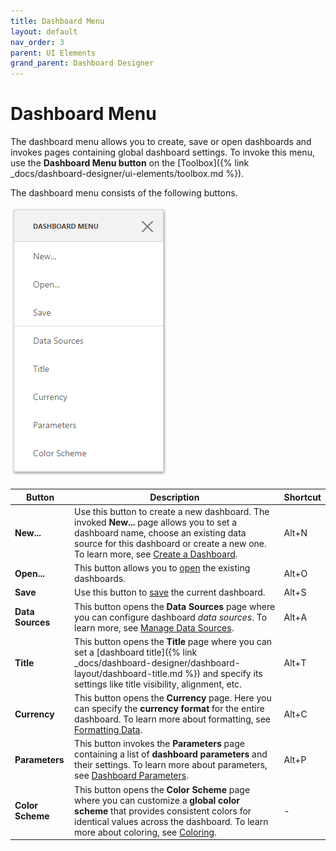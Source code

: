 ```yaml
---
title: Dashboard Menu
layout: default
nav_order: 3
parent: UI Elements
grand_parent: Dashboard Designer
---
```

# Dashboard Menu
The dashboard menu allows you to create, save or open dashboards and invokes pages containing global dashboard settings. To invoke this menu, use the **Dashboard Menu button** on the [Toolbox]({% link _docs/dashboard-designer/ui-elements/toolbox.md %}).

The dashboard menu consists of the following buttons.

![wdd-dashboard-menu](/assets/images/dashboards/img125805.png)

| Button | Description | Shortcut |
|---|---|---|
| **New...** | Use this button to create a new dashboard. The invoked **New...** page allows you to set a dashboard name, choose an existing data source for this dashboard or create a new one. To learn more, see [Create a Dashboard](../create-a-dashboard.md). | Alt+N |
| **Open...** | This button allows you to [open](../open-a-dashboard.md) the existing dashboards. | Alt+O |
| **Save** | Use this button to [save](../save-a-dashboard.md) the current dashboard. | Alt+S |
| **Data Sources** | This button opens the **Data Sources** page where you can configure dashboard _data sources_. To learn more, see [Manage Data Sources](../provide-data/manage-data-sources.md). | Alt+A |
| **Title** | This button opens the **Title** page where you can set a [dashboard title]({% link _docs/dashboard-designer/dashboard-layout/dashboard-title.md %}) and specify its settings like title visibility, alignment, etc. | Alt+T |
| **Currency** | This button opens the **Currency** page. Here you can specify the **currency format** for the entire dashboard. To learn more about formatting, see [Formatting Data](../data-shaping/formatting-data.md). | Alt+C |
| **Parameters** | This button invokes the **Parameters** page containing a list of **dashboard parameters** and their settings. To learn more about parameters, see [Dashboard Parameters](../data-analysis/dashboard-parameters.md). | 	Alt+P |
| **Color Scheme** | This button opens the **Color Scheme** page where you can customize a **global color scheme** that provides consistent colors for identical values across the dashboard. To learn more about coloring, see [Coloring](../appearance-customization/coloring.md). | - |